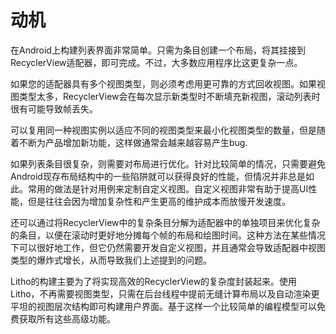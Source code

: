 # 动机

在Android上构建列表界面非常简单。只需为条目创建一个布局，将其挂接到RecyclerView适配器，即可完成。不过，大多数应用程序比这更复杂一点。

如果您的适配器具有多个视图类型，则必须考虑用更可靠的方式回收视图。如果视图类型太多，RecyclerView会在每次显示新类型时不断填充新视图，滚动列表时很有可能导致帧丢失。

可以复用同一种视图实例以适应不同的视图类型来最小化视图类型的数量，但是随着不断为产品增加新功能，这样做通常会越来越容易产生bug.

如果列表条目很复杂，则需要对布局进行优化。针对比较简单的情况，只需要避免Android现存布局结构中的一些陷阱就可以获得良好的性能，但情况并非总是如此。常用的做法是针对用例来定制自定义视图。自定义视图非常有助于提高UI性能，但是往往会因为增加复杂性和产生更高的维护成本而放慢开发速度。

还可以通过将RecyclerView中的复杂条目分解为适配器中的单独项目来优化复杂的条目，以便在滚动时更好地分摊每个帧的布局和绘图时间。这种方法在某些情况下可以很好地工作，但它仍然需要开发自定义视图，并且通常会导致适配器中视图类型的爆炸式增长，从而导致我们上述提到的问题。

Litho的构建主要为了将实现高效的RecyclerView的复杂度封装起来。使用Litho，不再需要视图类型，只需在后台线程中提前无缝计算布局以及自动渲染更平坦的视图层次结构即可构建用户界面。基于这样一个比较简单的编程模型可以免费获取所有这些高级功能。
